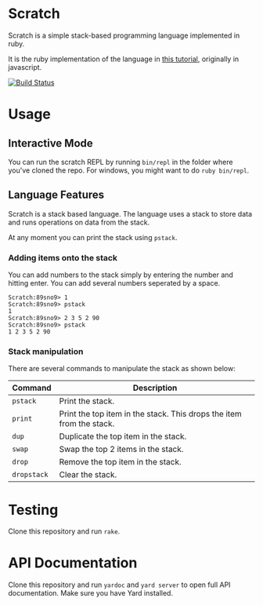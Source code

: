 # Scratch
Scratch is a simple stack-based programming language implemented in ruby.

It is the ruby implementation of the language in [this tutorial](http://scratch-lang.notimetoplay.org/]), originally in javascript.

[![Build Status](https://travis-ci.org/Martin-Nyaga/scratch.svg?branch=master)](https://travis-ci.org/Martin-Nyaga/scratch)

# Usage

## Interactive Mode

You can run the scratch REPL by running `bin/repl` in the folder where
you've cloned the repo. For windows, you might want to do `ruby bin/repl`.

## Language Features

Scratch is a stack based language. The language uses a stack to store data
and runs operations on data from the stack.

At any moment you can print the stack using `pstack`.

### Adding items onto the stack

You can add numbers to the stack simply by entering the number and hitting
enter. You can add several numbers seperated by a space.

```
Scratch:89sno9> 1
Scratch:89sno9> pstack
1
Scratch:89sno9> 2 3 5 2 90
Scratch:89sno9> pstack
1 2 3 5 2 90
```
### Stack manipulation

There are several commands to manipulate the stack as shown below:

| Command | Description|
| ------------- |--------|
| `pstack` | Print the stack. |
| `print` | Print the top item in the stack. This drops the item from the stack. |
| `dup` | Duplicate the top item in the stack. |
| `swap` | Swap the top 2 items in the stack. |
| `drop` | Remove the top item in the stack. |
| `dropstack` | Clear the stack. |

# Testing

Clone this repository and run `rake`.

# API Documentation

Clone this repository and run `yardoc` and `yard server` to open full
API documentation. Make sure you have Yard installed.

